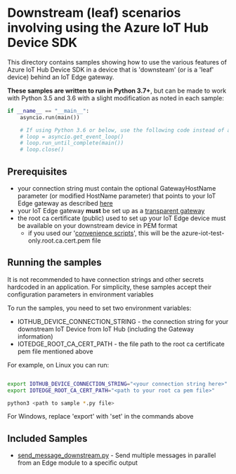 # Downstream (leaf) scenarios involving using the Azure IoT Hub Device SDK

This directory contains samples showing how to use the various features of Azure IoT Hub Device SDK in a device that is 'downsteam' (or is a 'leaf' device) behind an IoT Edge gateway.

**These samples are written to run in Python 3.7+**, but can be made to work with Python 3.5 and 3.6 with a slight modification as noted in each sample:

```python
if __name__ == "__main__":
    asyncio.run(main())

    # If using Python 3.6 or below, use the following code instead of asyncio.run(main()):
    # loop = asyncio.get_event_loop()
    # loop.run_until_complete(main())
    # loop.close()
```

## Prerequisites
* your connection string must contain the optional GatewayHostName parameter (or modified HostName parameter) that points to your IoT Edge gateway as described [here](https://docs.microsoft.com/en-us/azure/iot-edge/how-to-authenticate-downstream-device#retrieve-and-modify-connection-string)
* your IoT Edge gateway **must** be set up as a [transparent gateway](https://docs.microsoft.com/en-us/azure/iot-edge/how-to-create-transparent-gateway)
* the root ca certificate (public) used to set up your IoT Edge device must be available on your downstream device in PEM format
  * if you used our '[convenience scripts](https://docs.microsoft.com/en-us/azure/iot-edge/how-to-create-test-certificates)', this will be the azure-iot-test-only.root.ca.cert.pem file

## Running the samples

It is not recommended to have connection strings and other secrets hardcoded in an application.  For simplicity, these samples accept their configuration parameters in environment variables

To run the samples, you need to set two environment variables:
* IOTHUB_DEVICE_CONNECTION_STRING  -  the connection string for your downstream IoT Device from IoT Hub (including the Gateway information)
* IOTEDGE_ROOT_CA_CERT_PATH - the file path to the root ca certificate pem file mentioned above

For example, on Linux you can run:

```bash

export IOTHUB_DEVICE_CONNECTION_STRING="<your connection string here>"
export IOTEDGE_ROOT_CA_CERT_PATH="<path to your root ca pem file>"

python3 <path to sample *.py file>

```

For Windows, replace 'export' with 'set' in the commands above

## Included Samples
* [send_message_downstream.py](send_message_downstream.py) - Send multiple messages in parallel from an Edge module to a specific output
